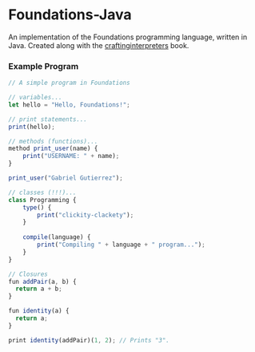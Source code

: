# Foundations-Java

An implementation of the Foundations programming language, written in Java.
Created along with the [craftinginterpreters](http://www.craftinginterpreters.com/contents.html) book.

### Example Program
```javascript
// A simple program in Foundations

// variables...
let hello = "Hello, Foundations!";

// print statements...
print(hello);

// methods (functions)...
method print_user(name) {
    print("USERNAME: " + name);
}

print_user("Gabriel Gutierrez");

// classes (!!!)...
class Programming {
    type() {
        print("clickity-clackety");
    }
    
    compile(language) {
        print("Compiling " + language + " program...");
    }
}

// Closures
fun addPair(a, b) {
  return a + b;
}

fun identity(a) {
  return a;
}

print identity(addPair)(1, 2); // Prints "3".
```